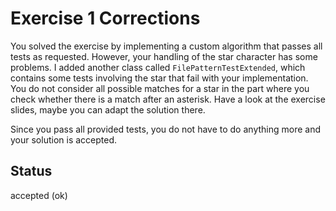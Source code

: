 # Exercise 1 Corrections

You solved the exercise by implementing a custom algorithm that passes all 
tests as requested. However, your handling of the star character has some 
problems. I added another class called `FilePatternTestExtended`, which 
contains some tests involving the star that fail with your implementation. You 
do not consider all possible matches for a star in the part where you check 
whether there is a match after an asterisk. Have a look at the exercise 
slides, maybe you can adapt the solution there.

Since you pass all provided tests, you do not have to do anything more and 
your solution is accepted.

## Status

accepted (ok)
